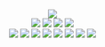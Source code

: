 <!--
GitHub readme.md (even though it's HTML) by @vec4me
読めますか？これは日本語です。
-->
<p align=center>
	<br>
	<img src=https://playme-md.fly.dev/v>
	<br>
	<a href=https://playme-md.fly.dev/a><img src=https://www.vec4me.com/shared/h.gif></a>
	<a href=https://playme-md.fly.dev/s><img src=https://www.vec4me.com/shared/j.gif></a>
	<a href=https://playme-md.fly.dev/w><img src=https://www.vec4me.com/shared/k.gif></a>
	<a href=https://playme-md.fly.dev/d><img src=https://www.vec4me.com/shared/l.gif></a>
	<br>
	<a href=https://vec4me.booth.pm><img src=https://www.vec4me.com/shared/icons/booth.gif></a>
	<a href=https://vec4me.itch.io><img src=https://www.vec4me.com/shared/icons/itch.gif></a>
	<a href=https://www.twitter.com/vec4me><img src=https://www.vec4me.com/shared/icons/twitter.gif></a>
	<a href=https://www.facebook.com/vec4me><img src=https://www.vec4me.com/shared/icons/facebook.gif></a>
	<a href=https://www.youtube.com/vec4me><img src=https://www.vec4me.com/shared/icons/youtube.gif></a>
	<a href=https://www.instagram.com/vec4me><img src=https://www.vec4me.com/shared/icons/instagram.gif></a>
	<a href=https://www.vec4me.com><img src=https://www.vec4me.com/shared/icons/blocksrey.gif></a>
	<a href=https://www.roblox.com/users/9835437/profile><img src=https://www.vec4me.com/shared/icons/roblox.gif></a>
</p>
